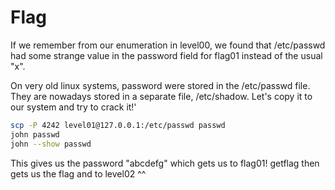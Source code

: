 # Flag

If we remember from our enumeration in level00, we found that /etc/passwd had some strange value in the password field for flag01 instead of the usual "x".

On very old linux systems, password were stored in the /etc/passwd file. They are nowadays stored in a separate file, /etc/shadow. 
Let's copy it to our system and try to crack it!'
```bash
scp -P 4242 level01@127.0.0.1:/etc/passwd passwd
john passwd
john --show passwd
```

This gives us the password "abcdefg" which gets us to flag01!
getflag then gets us the flag and to level02 ^^
